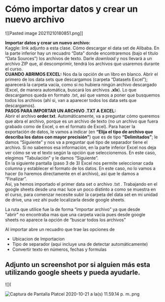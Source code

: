# Cómo importar datos y crear un nuevo archivo

![[Pasted image 20211210180851.png]]

**Importar datos y crear un nuevo archivo:**  
Kaggle: link adjunto a esta clase. Cómo descargar el data set de Alibaba. En la parte inferior hay un recuadro “Data” donde encontraremos (bajo el título “Data Sources”) los archivos de texto. Darle _download_ y nos llevará a un archivo ZIP que, al descomprimir, tendrá los archivos que usaremos durante el curso.  
**CUANDO ABRIMOS EXCEL:** Nos da la opción de un libro en blanco. Abrir el primero de los data sets que descargamos (carpeta “Datasets Excel”); aparecerá la carpeta vacía, como si no hubiera ningún archivo descargado (Excel, de manera automática, buscará los archivos **.xlx**). Lo que descargamos queda en formato .txt, así que vamos a poner que busquemos todos los archivos (ahí si, van a aparecer todos los data sets que descargamos).  
**PASOS PARA IMPORTAR UN ARCHIVO .TXT A EXCEL:**  
Abrir el archivo **order.txt**. Automáticamente, va a preguntar cómo queremos que abra el archivo, porque es un archivo de texto (no un archivo que fuera grabado como de Excel, o en el formato de Excel). Para hacer la exportación de datos, le vamos a indicar (en **“Elija el tipo de archivo que describa los datos con mayor precisión”**) que es de tipo **“Delimitados”**; le damos “Siguiente” y nos va a preguntar qué tipo de separador tiene el archivo. Si no sabemos esa información, en la parte inferior Excel nos deja ver cómo se ve el texto según la opción que seleccionemos. En este caso, elegimos “Tabulación” y le damos “Siguiente”.  
En la siguiente pantalla (paso 3 de 3) Excel nos permite seleccionar cada columna y establecer el formato de los datos. En este caso, no lo vamos a hacer (lo haremos directamente en el archivo), así que le damos a “Finalizar”.  
Así, ya hemos importado el primer data set o archivo .txt .
Trabajando en el google sheets desde una mac luce un poco distinto a como se muestra en el curso, para comenzar necesite subir la carpeta del data set en mi unidad de drive, una vez ahi pude localizarla desde google sheets.

La ruta que utilice fue la de forma “importar archivo” ya que desde  
"abrir" no encontraba mas que una carpeta vacía pues desde google sheets no aparece la opción de “buscar todos los archivos”

Al importar abre un recuadro que trae las opciones de

-   Ubicacion de Importacion
-   Tipo de separador (aqui incluye una de detectar automáticamente)
-   Convertir texto en números, fechas y formulas

## Adjunto un screenshot por si alguien más esta utilizando google sheets y pueda ayudarle.

![](

![Captura de Pantalla Platcel 2020-10-21 a la(s) 11.59.14 p. m..png](https://static.platzi.com/media/user_upload/Captura%20de%20Pantalla%20Platcel%202020-10-21%20a%20la%28s%29%2011.59.14%20p.%C2%A0m.-8eaf1fbd-d75e-4907-9f7c-88c00a7079df.jpg)